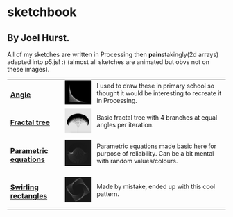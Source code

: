 # sketchbook
<h2> By Joel Hurst.</h2>
<p>All of my sketches are written in Processing then <strong>pain</strong>stakingly(2d arrays) adapted into p5.js! :) (almost all sketches are animated but obvs not on these images).</p>

<table style="width:100%">
  <tr>
    <td><h3><a href="https://venomswitch.github.io/sketchbook/angleSketch/">Angle</a></h3></td>
    <td><img src="images/angleIMG.png" alt="angle img" width="200"/></td>
    <td>I used to draw these in primary school so thought it would be interesting to recreate it in Processing.</td>
  </tr>
  <tr>
    <td><h3><a href="https://venomswitch.github.io/sketchbook/fractalTree/">Fractal tree</a></h3></td>
    <td><img src="images/fractalTreeIMG.png" alt="fractal tree img" width="200"/></td>
    <td>Basic fractal tree with 4 branches at equal angles per iteration.</td>
  </tr>
  <tr>
    <td><h3><a href="https://venomswitch.github.io/sketchbook/parametricP5/">Parametric equations</a></h3></td>
    <td><img src="images/paraEquaIMG.png" alt="parametric equations img" width="200"/></td>
    <td>Parametric equations made basic here for purpose of reliability. Can be a bit mental with random values/colours.</td>
  </tr>
  <tr>
    <td><h3><a href="https://venomswitch.github.io/sketchbook/swirlingRectp5">Swirling rectangles</a></h3></td>
    <td><img src="images/swirlingRectIMG.png" alt="swirling rect img" width="200"/></td>
    <td>Made by mistake, ended up with this cool pattern.</td>
  </tr>
</table>
